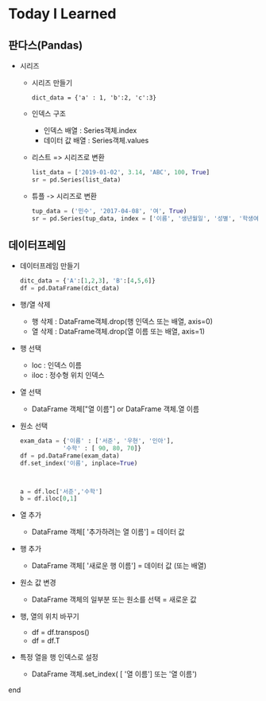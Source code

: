 #  Today I Learned

## 판다스(Pandas)

* 시리즈

  * 시리즈 만들기

    ```dict_data = {'a' : 1, 'b':2, 'c':3}```

  * 인덱스 구조

    * 인덱스 배열 : Series객체.index
    * 데이터 값 배열 : Series객체.values

  * 리스트 => 시리즈로 변환

    ```python
    list_data = ['2019-01-02', 3.14, 'ABC', 100, True]
    sr = pd.Series(list_data)
    ```

  * 튜플 -> 시리즈로 변환

    ```python
    tup_data = ('민수', '2017-04-08', '여', True)
    sr = pd.Series(tup_data, index = ['이름', '생년월일', '성별', '학생여부'])
    ```

    

## 데이터프레임

* 데이터프레임 만들기

  ```python
  ditc_data = {'A':[1,2,3], 'B':[4,5,6]}
  df = pd.DataFrame(dict_data)
  ```

  

* 행/열 삭제

  * 행 삭제 : DataFrame객체.drop(행 인덱스 또는 배열, axis=0)
  * 열 삭제 : DataFrame객체.drop(열 이름 또는 배열, axis=1)

* 행 선택

  * loc : 인덱스 이름
  * iloc : 정수형 위치 인덱스

* 열 선택

  * DataFrame 객체["열 이름"] or DataFrame 객체.열 이름

* 원소 선택

  ```python
  exam_data = {'이름' : ['서준', '우현', '인아'],
              '수학' : [ 90, 80, 70]}
  df = pd.DataFrame(exam_data)
  df.set_index('이름', inplace=True)
  
  
  
  a = df.loc['서준','수학']
  b = df.iloc[0,1]
  ```

  

* 열 추가

  * DataFrame 객체[ '추가하려는 열 이름'] = 데이터 값

* 행 추가

  * DataFrame 객체[ '새로운 행 이름'] = 데이터 값 (또는 배열)

* 원소 값 변경

  * DataFrame 객체의 일부분 또는 원소를 선택 = 새로운 값

* 행, 열의 위치 바꾸기

  * df = df.transpos()
  * df = df.T

* 특정 열을 행 인덱스로 설정

  * DataFrame 객체.set_index( [ '열 이름'] 또는 '열 이름')

end


